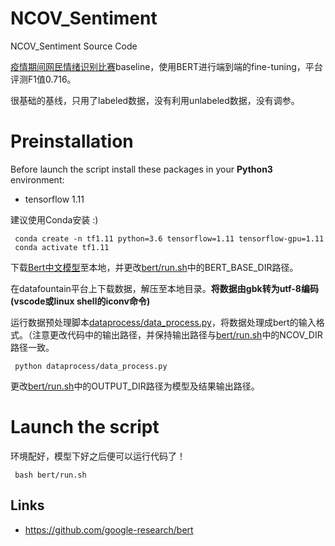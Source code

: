 
# NCOV_Sentiment

NCOV_Sentiment Source Code 

[疫情期间网民情绪识别比赛](https://www.datafountain.cn/competitions/423)baseline，使用BERT进行端到端的fine-tuning，平台评测F1值0.716。

很基础的基线，只用了labeled数据，没有利用unlabeled数据，没有调参。

# Preinstallation

Before launch the script install these packages in your **Python3** environment:
- tensorflow 1.11

建议使用Conda安装 :) 


```
 conda create -n tf1.11 python=3.6 tensorflow=1.11 tensorflow-gpu=1.11
 conda activate tf1.11
```

下载[Bert中文模型](https://github.com/google-research/bert)至本地，并更改[bert/run.sh](https://github.com/zhengyima/ncov_sentiment/blob/master/bert/run.sh)中的BERT_BASE_DIR路径。

在datafountain平台上下载数据，解压至本地目录。**将数据由gbk转为utf-8编码(vscode或linux shell的iconv命令)**

运行数据预处理脚本[dataprocess/data_process.py](https://github.com/zhengyima/ncov_sentiment/blob/master/dataprocess/data_process.py)，将数据处理成bert的输入格式。（注意更改代码中的输出路径，并保持输出路径与[bert/run.sh](https://github.com/zhengyima/ncov_sentiment/blob/master/bert/run.sh)中的NCOV_DIR路径一致。

```
 python dataprocess/data_process.py
```


更改[bert/run.sh](https://github.com/zhengyima/ncov_sentiment/blob/master/bert/run.sh)中的OUTPUT_DIR路径为模型及结果输出路径。


# Launch the script

环境配好，模型下好之后便可以运行代码了！

```
 bash bert/run.sh
```



## Links
- https://github.com/google-research/bert

